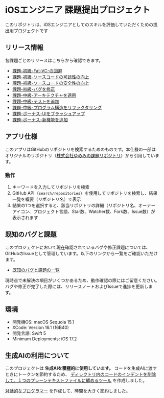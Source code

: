# iOSエンジニア 課題提出プロジェクト

このリポジトリは、iOSエンジニアとしてのスキルを評価していただくための提出用プロジェクトです

## リリース情報
各課題ごとのリリースはこちらから確認できます。

- [課題-初級-Fat-VC-の回避](https://github.com/taro-taryo/ios-engineer-codecheck/releases/tag/課題-初級-Fat-VC-の回避)
- [課題-初級-ソースコードの可読性の向上](https://github.com/taro-taryo/ios-engineer-codecheck/releases/tag/課題-初級-ソースコードの可読性の向上)
- [課題-初級-ソースコードの安全性の向上](https://github.com/taro-taryo/ios-engineer-codecheck/releases/tag/課題-初級-ソースコードの安全性の向上)
- [課題-初級-バグを修正](https://github.com/taro-taryo/ios-engineer-codecheck/releases/tag/課題-初級-バグを修正)
- [課題-中級-アーキテクチャを適用](https://github.com/taro-taryo/ios-engineer-codecheck/releases/tag/課題-中級-アーキテクチャを適用)
- [課題-中級-テストを追加](https://github.com/taro-taryo/ios-engineer-codecheck/releases/tag/課題-中級-テストを追加)
- [課題-中級-プログラム構造をリファクタリング](https://github.com/taro-taryo/ios-engineer-codecheck/releases/tag/課題-中級-プログラム構造をリファクタリング)
- [課題-ボーナス-UIをブラッシュアップ](https://github.com/taro-taryo/ios-engineer-codecheck/releases/tag/課題-ボーナス-UIをブラッシュアップ)
- [課題-ボーナス-新機能を追加](https://github.com/taro-taryo/ios-engineer-codecheck/releases/tag/課題-ボーナス-新機能を追加-v1.1)

## アプリ仕様

このアプリはGitHubのリポジトリを検索するためのものです。本仕様の一部はオリジナルのリポジトリ（[株式会社ゆめみの課題リポジトリ](https://github.com/yumemi-inc/ios-engineer-codecheck)）から引用しています。

### 動作

1. キーワードを入力してリポジトリを検索
2. GitHub API（`search/repositories`）を使用してリポジトリを検索し、結果一覧を概要（リポジトリ名）で表示
3. 結果の1つを選択すると、該当リポジトリの詳細（リポジトリ名、オーナーアイコン、プロジェクト言語、Star数、Watcher数、Fork数、Issue数）が表示されます

## 既知のバグと課題

このプロジェクトにおいて現在確認されているバグや修正課題については、GitHubのIssueとして管理しています。以下のリンクから一覧をご確認いただけます。

- [既知のバグと課題の一覧](https://github.com/taro-taryo/ios-engineer-codecheck/issues)

現時点で未解決の項目がいくつかあるため、動作確認の際にはご留意ください。バグや修正が完了した際には、リリースノートおよびIssueで進捗を更新します。

## 環境

- 開発機OS: macOS Sequoia 15.1
- XCode: Version 16.1 (16B40)
- 開発言語: Swift 5
- Minimum Deployments: iOS 17.2

## 生成AIの利用について

このプロジェクトは **生成AIを積極的に使用しています。**
コードを生成AIに渡すときにトークンを節約するため、 [ディレクトリ内のコードのインデントを削除して、１つのプレーンテキストファイルに纏めるツール](https://github.com/taro-taryo/ios-engineer-codecheck/tree/tools/project-source-compression/tools/project_source_compression) を作成しました。

[対話的なプログラマー](https://github.com/taro-taryo/ios-engineer-codecheck/blob/tools/ai-prompts/tools/ai-prompts/%E5%AF%BE%E8%A9%B1%E7%9A%84%E3%83%97%E3%83%AD%E3%82%B0%E3%83%A9%E3%83%9E%E3%83%BC) を作成して、時間を大きく節約しました。

